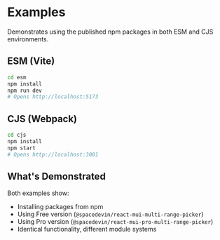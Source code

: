 # Examples

Demonstrates using the published npm packages in both ESM and CJS environments.

## ESM (Vite)

```bash
cd esm
npm install
npm run dev
# Opens http://localhost:5173
```

## CJS (Webpack)

```bash
cd cjs
npm install
npm start
# Opens http://localhost:3001
```

## What's Demonstrated

Both examples show:
- Installing packages from npm
- Using Free version (`@spacedevin/react-mui-multi-range-picker`)
- Using Pro version (`@spacedevin/react-mui-pro-multi-range-picker`)
- Identical functionality, different module systems

